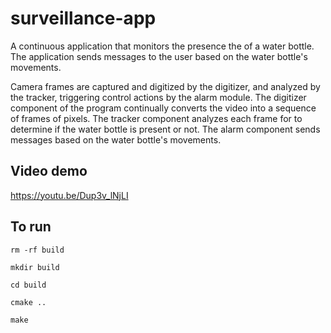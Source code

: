 # surveillance-app
A continuous application that monitors the presence the of a water bottle. The application sends messages to the user based on the water bottle's movements. 

Camera frames are captured and digitized by the digitizer, and analyzed by the tracker, triggering control actions by the alarm module. The digitizer component of the program continually converts the video into a sequence of frames of pixels. The tracker component analyzes each frame for to determine if the water bottle is present or not. The alarm component sends messages based on the water bottle's movements. 

## Video demo
https://youtu.be/Dup3v_lNjLI

## To run
`rm -rf build`

`mkdir build`

`cd build`

`cmake ..`

`make`
